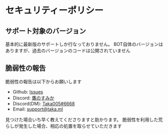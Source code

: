 # セキュリティーポリシー

## サポート対象のバージョン

基本的に最新版のサポートしか行なっておりません。
BOT自体のバージョンはありますが、過去のバージョンのコードは公開されていません

## 脆弱性の報告

脆弱性の報告は以下からお願いします

- Github: [Issues](https://github.com/Taka005/takasumi_bot/issues)
- Discord: [鷹のすみか](https://discord.gg/GPs3npB63m)
- Discord(DM): [Taka005#6668](https://discord.com/users/790489873957781536)
- Email: [support@taka.ml](mailto:support@taka.ml)

見つけた場合いち早く教えてくださりますと助かります。
脆弱性を利用した荒らしが発生した場合、相応の処置を取らせていただきます
